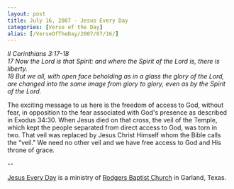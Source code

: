 ```yaml
---
layout: post
title: July 16, 2007 - Jesus Every Day
categories: [Verse of the Day]
alias: [/VerseOfTheDay/2007/07/16/]
---
```


_II Corinthians 3:17-18  
17 Now the Lord is that Spirit: and where the Spirit of the Lord is,
there is liberty.  
18 But we all, with open face beholding as in a glass the glory of
the Lord, are changed into the same image from glory to glory, even
as by the Spirit of the Lord._

The exciting message to us here is the freedom of access to God,
without fear, in opposition to the fear associated with God's
presence as described in Exodus 34:30. When Jesus died on that cross,
the veil of the Temple, which kept the people separated from direct
access to God, was torn in two. That veil was replaced by Jesus
Christ Himself whom the Bible calls the "veil." We need no other veil
and we have free access to God and His throne of grace.

 --

<a href=http://jesuseveryday.net>Jesus Every Day</a> is a ministry of <a href=http://rodgersbaptist.net>Rodgers Baptist Church</a> in Garland, Texas.
